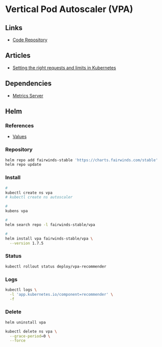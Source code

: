 # Vertical Pod Autoscaler (VPA)

## Links

- [Code Repository](https://github.com/kubernetes/autoscaler/blob/master/vertical-pod-autoscaler)

## Articles

- [Setting the right requests and limits in Kubernetes](https://learnk8s.io/setting-cpu-memory-limits-requests)

## Dependencies

- [Metrics Server](/kubernetes/metrics-server.md)

## Helm

### References

- [Values](https://github.com/FairwindsOps/charts/tree/master/stable/vpa#values)

### Repository

```sh
helm repo add fairwinds-stable 'https://charts.fairwinds.com/stable'
helm repo update
```

### Install

```sh
#
kubectl create ns vpa
# kubectl create ns autoscaler

#
kubens vpa

#
helm search repo -l fairwinds-stable/vpa

#
helm install vpa fairwinds-stable/vpa \
  --version 1.7.5
```

### Status

```sh
kubectl rollout status deploy/vpa-recommender
```

### Logs

```sh
kubectl logs \
  -l 'app.kubernetes.io/component=recommender' \
  -f
```

### Delete

```sh
helm uninstall vpa

kubectl delete ns vpa \
  --grace-period=0 \
  --force
```
